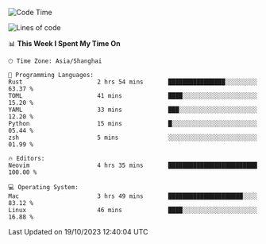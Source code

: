 <!--START_SECTION:waka-->
![Code Time](http://img.shields.io/badge/Code%20Time-1%2C637%20hrs%2033%20mins-blue)

![Lines of code](https://img.shields.io/badge/From%20Hello%20World%20I%27ve%20Written-287.6%20thousand%20lines%20of%20code-blue)

📊 **This Week I Spent My Time On** 

```text
🕑︎ Time Zone: Asia/Shanghai

💬 Programming Languages: 
Rust                     2 hrs 54 mins       ████████████████░░░░░░░░░   63.37 % 
TOML                     41 mins             ████░░░░░░░░░░░░░░░░░░░░░   15.20 % 
YAML                     33 mins             ███░░░░░░░░░░░░░░░░░░░░░░   12.20 % 
Python                   15 mins             █░░░░░░░░░░░░░░░░░░░░░░░░   05.44 % 
zsh                      5 mins              ░░░░░░░░░░░░░░░░░░░░░░░░░   01.99 % 

🔥 Editors: 
Neovim                   4 hrs 35 mins       █████████████████████████   100.00 % 

💻 Operating System: 
Mac                      3 hrs 49 mins       █████████████████████░░░░   83.12 % 
Linux                    46 mins             ████░░░░░░░░░░░░░░░░░░░░░   16.88 % 
```


 Last Updated on 19/10/2023 12:40:04 UTC
<!--END_SECTION:waka-->

